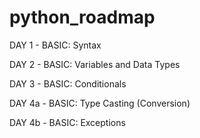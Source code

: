 # python_roadmap

DAY 1 - BASIC:
Syntax

DAY 2 - BASIC:
Variables and Data Types

DAY 3 - BASIC:
Conditionals

DAY 4a - BASIC:
Type Casting (Conversion)

DAY 4b - BASIC:
Exceptions